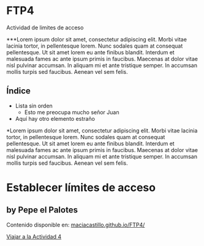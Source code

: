 # FTP4
Actividad de limites de acceso


***Lorem ipsum dolor sit amet, consectetur adipiscing elit. Morbi vitae lacinia tortor, in pellentesque lorem. Nunc sodales quam at consequat pellentesque. Ut sit amet lorem eu ante finibus blandit. Interdum et malesuada fames ac ante ipsum primis in faucibus. Maecenas at dolor vitae nisl pulvinar accumsan. In aliquam mi et ante tristique semper. In accumsan mollis turpis sed faucibus. Aenean vel sem felis.

## Índice
* Lista sin orden
  * Esto me preocupa mucho señor Juan
* Aquí hay otro elemento estraño


*Lorem ipsum dolor sit amet, consectetur adipiscing elit. Morbi vitae lacinia tortor, in pellentesque lorem. Nunc sodales quam at consequat pellentesque. Ut sit amet lorem eu ante finibus blandit. Interdum et malesuada fames ac ante ipsum primis in faucibus. Maecenas at dolor vitae nisl pulvinar accumsan. In aliquam mi et ante tristique semper. In accumsan mollis turpis sed faucibus. Aenean vel sem felis. 


# Establecer límites de acceso
## by Pepe el Palotes
Contenido disponible en: [maciacastillo.github.io/FTP4/](https://maciacastillo.github.io/FTP4)

[Viajar a la Actividad 4](ActividadFTP4.md)
